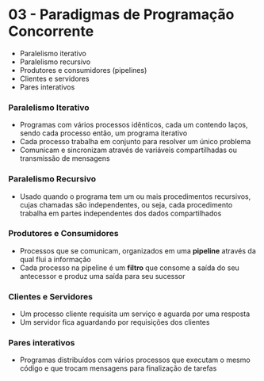 # 03 - Paradigmas de Programação Concorrente
* Paralelismo iterativo
* Paralelismo recursivo
* Produtores e consumidores (pipelines)
* Clientes e servidores
* Pares interativos

### Paralelismo Iterativo
* Programas com vários processos idênticos, cada um contendo laços, sendo cada processo então, um programa iterativo
* Cada processo trabalha em conjunto para resolver um único problema
* Comunicam e sincronizam através de variáveis compartilhadas ou transmissão de mensagens

### Paralelismo Recursivo
* Usado quando o programa tem um ou mais procedimentos recursivos, cujas chamadas são independentes, ou seja, cada procedimento trabalha em partes independentes dos dados compartilhados

### Produtores e Consumidores
* Processos que se comunicam, organizados em uma **pipeline** através da qual flui a informação
* Cada processo na pipeline é um **filtro** que consome a saída do seu antecessor e produz uma saída para seu sucessor

### Clientes e Servidores
* Um processo cliente requisita um serviço e aguarda por uma resposta
* Um servidor fica aguardando por requisições dos clientes

### Pares interativos
* Programas distribuídos com vários processos que executam o mesmo código e que trocam mensagens para finalização de tarefas